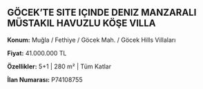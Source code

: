 ## GÖCEK’TE SITE IÇINDE DENIZ MANZARALI MÜSTAKIL HAVUZLU KÖŞE VILLA

**Konum:** Muğla / Fethiye / Göcek Mah. / Göcek Hills Villaları

**Fiyat:** 41.000.000 TL

**Özellikler:** 5+1 | 280 m² | Tüm Katlar

**İlan Numarası:** P74108755
